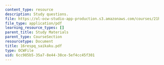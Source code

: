 ```yaml
---
content_type: resource
description: Study questions.
file: https://ol-ocw-studio-app-production.s3.amazonaws.com/courses/21h-522-japan-in-the-age-of-the-samurai-history-and-film-fall-2006/6cc985b535a78e4438ce5ef4cc45f301_16respq_saikaku.pdf
file_type: application/pdf
learning_resource_types: []
parent_title: Study Materials
parent_type: CourseSection
resourcetype: Document
title: 16respq_saikaku.pdf
type: OCWFile
uid: 6cc985b5-35a7-8e44-38ce-5ef4cc45f301
---
```

